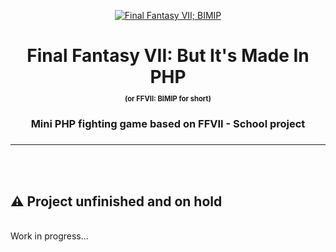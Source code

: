 <p align="center">
  <a href="" rel="noopener">
 <img src="https://i.imgur.com/BBUFSls.png" alt="Final Fantasy VII; BIMIP"></a>
</p>
<h1 align="center">Final Fantasy VII: But It's Made In PHP<p align="center" style="font-size:0.4em; margin-top:1em">(or FFVII: BIMIP for short)</p></h1>


<div align="center">
<h3 align="center">Mini PHP fighting game based on FFVII - School project<h3>
<p align="center"></p>
</div>

---

<br><br>

## ⚠️ Project unfinished and on hold

<br>
Work in progress...
